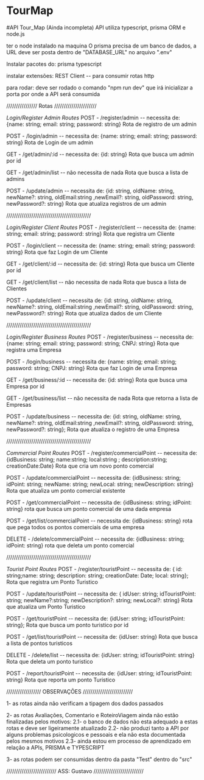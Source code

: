 # TourMap

#API Tour_Map (Ainda incompleta)
API utiliza typescript, prisma ORM e node.js

ter o node instalado na maquina
O prisma precisa de um banco de dados, a URL deve ser posta dentro de "DATABASE_URL" no arquivo ".env"

Instalar pacotes do:
prisma
typescript

instalar extensões:
REST Client -- para consumir rotas http

para rodar: 
deve ser rodado o comando "npm run dev" que irá inicializar a porta por onde a API será consumida

//////////////// Rotas //////////////////////

*Login/Register Admin Routes*
POST - /register/admin -- necessita de: {name: string; email: string; password: string}
Rota de registro de um admin

POST - /login/admin -- necessita de: {name: string; email: string; password: string}
Rota de Login de um admin

GET - /get/admin/:id -- necessita de: {id: string}
Rota que busca um admin por id

GET - /get/admin/list -- não necessita de nada
Rota que busca a lista de admins

POST - /update/admin -- necessita de: {id: string, oldName: string, newName?: string, oldEmail:string ,newEmail?: string, oldPassword: string, newPassword?: string}
Rota que atualiza registros de um admin

////////////////////////////////////////////

*Login/Register Client Routes*
POST - /register/client -- necessita de: {name: string; email: string; password: string}
Rota que registra um Cliente

POST - /login/client -- necessita de: {name: string; email: string; password: string}
Rota que faz Login de um Cliente

GET - /get/client/:id -- necessita de: {id: string}
Rota que busca um Cliente por id

GET - /get/client/list -- não necessita de nada
Rota que busca a lista de Clientes

POST - /update/client -- necessita de: {id: string, oldName: string, newName?: string, oldEmail:string ,newEmail?: string, oldPassword: string, newPassword?: string}
Rota que atualiza dados de um Cliente

////////////////////////////////////////////

*Login/Register Business Routes*
POST - /register/business -- necessita de: {name: string; email: string; password: string; CNPJ: string}
Rota que registra uma Empresa

POST - /login/business -- necessita de: {name: string; email: string; password: string; CNPJ: string}
Rota que faz Login de uma Empresa

GET - /get/business/:id -- necessita de: {id: string}
Rota que busca uma Empresa por id

GET - /get/business/list -- não necessita de nada
Rota que retorna a lista de Empresas

POST - /update/business -- necessita de: {id: string, oldName: string, newName?: string, oldEmail:string ,newEmail?: string, oldPassword: string, newPassword?: string};
Rota que atualiza o registro de uma Empresa

////////////////////////////////////////////

*Commercial Point Routes*
POST - /register/commercialPoint -- necessita de: {idBusiness: string; name:string; local:string ; description:string; creationDate:Date}
Rota que cria um novo ponto comercial

POST - /update/commercialPoint -- necessita de: {idBusiness: string; idPoint: string; newName: string; newLocal: string; newDescription: string}
Rota que atualiza um ponto comercial existente

POST - /get/commercialPoint -- necessita de: {idBusiness: string; idPoint: string}
rota que busca um ponto comercial de uma dada empresa

POST - /get/list/commercialPoint -- necessita de: {idBusiness: string}
rota que pega todos os pontos comerciais de uma empresa

DELETE - /delete/commercialPoint -- necessita de: {idBusiness: string; idPoint: string}
rota que deleta um ponto comercial

////////////////////////////////////////////

*Tourist Point Routes*
POST - /register/touristPoint -- necessita de: { id: string;name: string; description: string; creationDate: Date; local: string};
Rota que registra um Ponto Turistico

POST - /update/touristPoint -- necessita de: { idUser: string; idTouristPoint: string; newName?:string; newDescription?: string; newLocal?: string}
Rota que atualiza um Ponto Turistico

POST - /get/touristPoint -- necessita de: {idUser: string; idTouristPoint: string};
Rota que busca um ponto turistico por id

POST - /get/list/touristPoint -- necessita de: {idUser: string}
Rota que busca a lista de pontos turisticos

DELETE - /delete/list -- necessita de: {idUser: string; idTouristPoint: string}
Rota que deleta um ponto turistico

POST - /report/touristPoint -- necessita de: {idUser: string; idTouristPoint: string}
Rota que reporta um ponto Turistico


////////////////// OBSERVAÇÕES //////////////////////////

1- as rotas ainda não verificam a tipagem dos dados passados 

2- as rotas Avaliações, Comentario e RoteiroViagem ainda não estão finalizadas pelos motivos:
2.1- o banco de dados não esta adequado a estas rotas e deve ser ligeiramente atualizado
2.2- não produzi tanto a API por alguns problemas psicologicos e pessoais e ela não esta documentada pelos mesmos motivos
2.3- ainda estou em processo de aprendizado em relação a APIs, PRISMA e TYPESCRIPT

3- as rotas podem ser consumidas dentro da pasta "Test" dentro do "src"


////////////////////////// ASS: Gustavo //////////////////////////